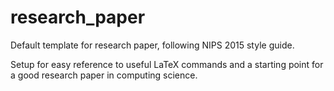 # research_paper
Default template for research paper, following NIPS 2015 style guide.

Setup for easy reference to useful LaTeX commands and a starting point for a good research paper in computing science.
